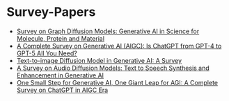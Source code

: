 # Survey-Papers

<!-- ## Survey on Graph Diffusion Models: Generative AI in Science for Molecule, Protein and Material
[![GitHub Logo](https://github.com/favicon.ico)](https://github.com/mengchunbao/Awesome-Graph-Diffusion-Models)

## A Complete Survey on Generative AI (AIGC): Is ChatGPT from GPT-4 to GPT-5 All You Need?
[![GitHub Logo](https://github.com/favicon.ico)](https://github.com/ChaoningZhang/Awesome-AIGC-Papers)

## Text-to-image Diffusion Model in Generative AI: A Survey
[![GitHub Logo](https://github.com/favicon.ico)](https://github.com/chenshuang-zhang/Awesome-Text-To-Image-Diffusion-Models)

## A Survey on Audio Diffusion Models: Text to Speech Synthesis and Enhancement in Generative AI
[![GitHub Logo](https://github.com/favicon.ico)](https://github.com/chenshuang-zhang/Awesome-Audio-Diffusion-Models)

## One Small Step for Generative AI, One Giant Leap for AGI: A Complete Survey on ChatGPT in AIGC Era
[![GitHub Logo](https://github.com/favicon.ico)](https://github.com/ChaoningZhang/Awesome-ChatGPT-and-AutoGPT) -->

- [Survey on Graph Diffusion Models: Generative AI in Science for Molecule, Protein and Material](https://github.com/mengchunbao/Awesome-Graph-Diffusion-Models)
- [A Complete Survey on Generative AI (AIGC): Is ChatGPT from GPT-4 to GPT-5 All You Need?](https://github.com/ChaoningZhang/Awesome-AIGC-Papers)
- [Text-to-image Diffusion Model in Generative AI: A Survey](https://github.com/chenshuang-zhang/Awesome-Text-To-Image-Diffusion-Models)
- [A Survey on Audio Diffusion Models: Text to Speech Synthesis and Enhancement in Generative AI](https://github.com/chenshuang-zhang/Awesome-Audio-Diffusion-Models)
- [One Small Step for Generative AI, One Giant Leap for AGI: A Complete Survey on ChatGPT in AIGC Era](https://github.com/ChaoningZhang/Awesome-ChatGPT-and-AutoGPT)
